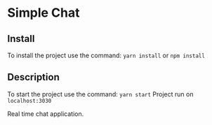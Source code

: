 # Simple Chat

## Install

To install the project use the command: `yarn install` or `npm install`

## Description

To start the project use the command: `yarn start`
Project run on `localhost:3030`

Real time chat application.

